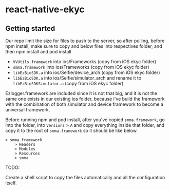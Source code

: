 # react-native-ekyc

## Getting started

Our repo limit the size for files to push to the server, so after pulling, before npm install, make sure to copy and below files into respectives folder, and then npm install and pod install

-   `VVUtils.framework` into ios/Frameworks (copy from iOS ekyc folder)
-   `smma.framework` into ios/Frameworks (copy from iOS ekyc folder)
-   `libEzBioSDK.a` into ios/Selfie/device_arch (copy from iOS ekyc folder)
-   `libEzBioSDK.a` into ios/Selfie/simulator_arch and rename it to `libEzBioSDKSimulator.a` (copy from iOS ekyc folder)

Ezlogger.framework are included since it is not that big, and it is not the same one exists in our existing ios folder, because i've build the framework with the combination of both simulator and device framework to become a universal framework.

Before running npm and pod install, after you've copied `smma.framework`, go into the folder, into `Versions` > `A` and copy everything inside that folder, and copy it to the root of `smma.framework` so it should be like below.

```
> smma.framework
    > Headers
    > Modules
    > Resources
    > smma
```

TODO:

Create a shell script to copy the files automatically and all the configuration itself.
